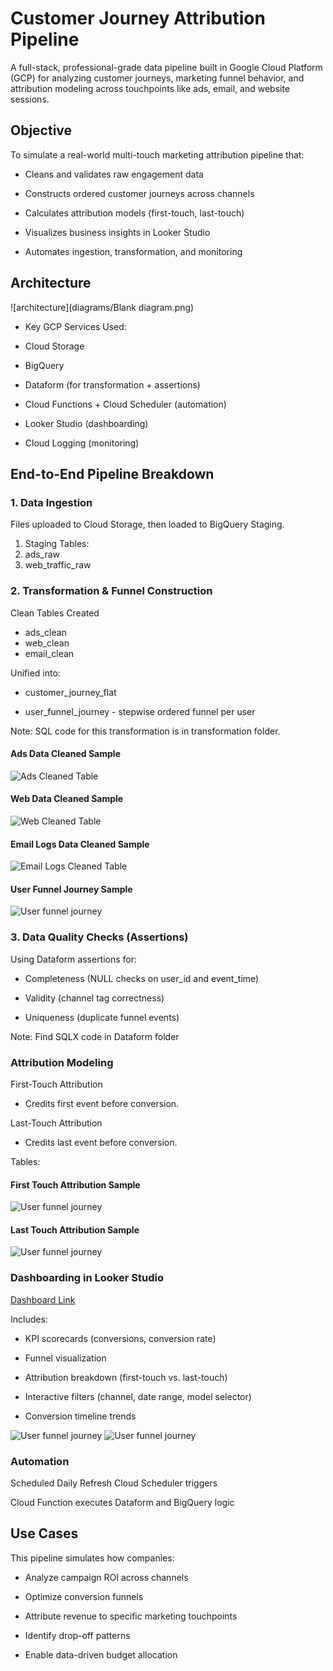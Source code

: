 # Customer Journey Attribution Pipeline

A full-stack, professional-grade data pipeline built in Google Cloud Platform (GCP) for analyzing customer journeys, marketing funnel behavior, and attribution modeling across touchpoints like ads, email, and website sessions.

## Objective
To simulate a real-world multi-touch marketing attribution pipeline that:

- Cleans and validates raw engagement data

- Constructs ordered customer journeys across channels

- Calculates attribution models (first-touch, last-touch)

- Visualizes business insights in Looker Studio

- Automates ingestion, transformation, and monitoring

## Architecture

![architecture](diagrams/Blank diagram.png)

- Key GCP Services Used:

- Cloud Storage

- BigQuery

- Dataform (for transformation + assertions)

- Cloud Functions + Cloud Scheduler (automation)

- Looker Studio (dashboarding)

- Cloud Logging (monitoring)

## End-to-End Pipeline Breakdown
### 1. Data Ingestion
Files uploaded to Cloud Storage, then loaded to BigQuery Staging.
1. Staging Tables:
2. ads_raw
3. web_traffic_raw


### 2. Transformation & Funnel Construction

Clean Tables Created
- ads_clean
- web_clean
- email_clean

Unified into:
- customer_journey_flat

- user_funnel_journey - stepwise ordered funnel per user

Note: SQL code for this transformation is in transformation folder. 

#### Ads Data Cleaned Sample
![Ads Cleaned Table](diagrams/ads_clean_table.png) 
#### Web Data Cleaned Sample

![Web Cleaned Table](diagrams/web_clean_table.png) 
#### Email Logs Data Cleaned Sample

![Email Logs Cleaned Table](diagrams/emaillogs_clean_table.png)
#### User Funnel Journey Sample
![User funnel journey](diagrams/user_funnel_journey_table.png)

### 3. Data Quality Checks (Assertions)

Using Dataform assertions for:

- Completeness (NULL checks on user_id and event_time)

- Validity (channel tag correctness)

- Uniqueness (duplicate funnel events)

Note: Find SQLX code in Dataform folder


### Attribution Modeling
First-Touch Attribution
- Credits first event before conversion.

Last-Touch Attribution
- Credits last event before conversion.

Tables:

#### First Touch Attribution Sample
![User funnel journey](diagrams/first_touchpoint_table.png)


#### Last Touch Attribution Sample
![User funnel journey](diagrams/last_touchpoint_table.png)

### Dashboarding in Looker Studio

[Dashboard Link](https://lookerstudio.google.com/s/vkVWQF_irzw)

Includes:

- KPI scorecards (conversions, conversion rate)

- Funnel visualization

- Attribution breakdown (first-touch vs. last-touch)

- Interactive filters (channel, date range, model selector)

- Conversion timeline trends



![User funnel journey](diagrams/dashboard_1.png)
![User funnel journey](diagrams/dashboard_2.png)


### Automation
Scheduled Daily Refresh
Cloud Scheduler triggers

Cloud Function executes Dataform and BigQuery logic


## Use Cases
This pipeline simulates how companies:

- Analyze campaign ROI across channels

- Optimize conversion funnels

- Attribute revenue to specific marketing touchpoints

- Identify drop-off patterns

- Enable data-driven budget allocation

